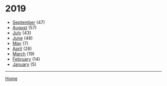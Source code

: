 # 2019

  * [September](./2019-09.md) (47)
  * [August](./2019-08.md) (57)
  * [July](./2019-07.md) (43)
  * [June](./2019-06.md) (48)
  * [May](./2019-05.md) (7)
  * [April](./2019-04.md) (28)
  * [March](./2019-03.md) (19)
  * [February](./2019-02.md) (14)
  * [January](./2019-01.md) (5)

----

[Home](../)
